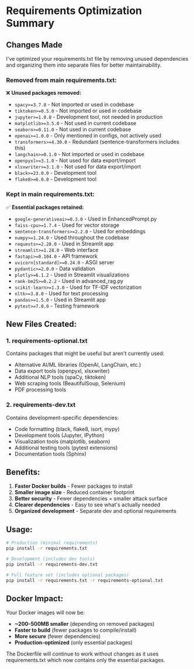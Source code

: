 # Requirements Optimization Summary

## Changes Made

I've optimized your requirements.txt file by removing unused dependencies and organizing them into separate files for better maintainability.

### Removed from main requirements.txt:

❌ **Unused packages removed:**

- `spacy>=3.7.0` - Not imported or used in codebase
- `tiktoken>=0.5.0` - Not imported or used in codebase
- `jupyter>=1.0.0` - Development tool, not needed in production
- `matplotlib>=3.5.0` - Not used in current codebase
- `seaborn>=0.11.0` - Not used in current codebase
- `openai>=1.0.0` - Only mentioned in configs, not actively used
- `transformers>=4.30.0` - Redundant (sentence-transformers includes this)
- `langchain>=0.1.0` - Not imported or used in codebase
- `openpyxl>=3.1.0` - Not used for data export/import
- `xlsxwriter>=3.1.0` - Not used for data export/import
- `black>=23.0.0` - Development tool
- `flake8>=6.0.0` - Development tool

### Kept in main requirements.txt:

✅ **Essential packages retained:**

- `google-generativeai>=0.3.0` - Used in EnhancedPrompt.py
- `faiss-cpu>=1.7.4` - Used for vector storage
- `sentence-transformers>=2.2.0` - Used for embeddings
- `numpy>=1.24.0` - Used throughout the codebase
- `requests>=2.28.0` - Used in Streamlit app
- `streamlit>=1.28.0` - Web interface
- `fastapi>=0.104.0` - API framework
- `uvicorn[standard]>=0.24.0` - ASGI server
- `pydantic>=2.0.0` - Data validation
- `plotly>=6.1.2` - Used in Streamlit visualizations
- `rank-bm25>=0.2.2` - Used in advanced_rag.py
- `scikit-learn>=1.3.0` - Used for TF-IDF vectorization
- `nltk>=3.8.0` - Used for text processing
- `pandas>=1.5.0` - Used in Streamlit app
- `pytest>=7.0.0` - Testing framework

## New Files Created:

### 1. requirements-optional.txt

Contains packages that might be useful but aren't currently used:

- Alternative AI/ML libraries (OpenAI, LangChain, etc.)
- Data export tools (openpyxl, xlsxwriter)
- Additional NLP tools (spaCy, tiktoken)
- Web scraping tools (BeautifulSoup, Selenium)
- PDF processing tools

### 2. requirements-dev.txt

Contains development-specific dependencies:

- Code formatting (black, flake8, isort, mypy)
- Development tools (Jupyter, IPython)
- Visualization tools (matplotlib, seaborn)
- Additional testing tools (pytest extensions)
- Documentation tools (Sphinx)

## Benefits:

1. **Faster Docker builds** - Fewer packages to install
2. **Smaller image size** - Reduced container footprint
3. **Better security** - Fewer dependencies = smaller attack surface
4. **Clearer dependencies** - Easy to see what's actually needed
5. **Organized development** - Separate dev and optional requirements

## Usage:

```bash
# Production (minimal requirements)
pip install -r requirements.txt

# Development (includes dev tools)
pip install -r requirements-dev.txt

# Full feature set (includes optional packages)
pip install -r requirements.txt -r requirements-optional.txt
```

## Docker Impact:

Your Docker images will now be:

- **~200-500MB smaller** (depending on removed packages)
- **Faster to build** (fewer packages to compile/install)
- **More secure** (fewer dependencies)
- **Production-optimized** (only essential packages)

The Dockerfile will continue to work without changes as it uses requirements.txt which now contains only the essential packages.
